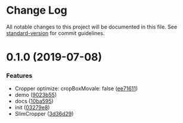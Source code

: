 # Change Log

All notable changes to this project will be documented in this file. See [standard-version](https://github.com/conventional-changelog/standard-version) for commit guidelines.

<a name="0.1.0"></a>
# 0.1.0 (2019-07-08)


### Features

* Cropper optimize: cropBoxMovale: false ([ee71611](https://github.com/komomoo/vue-slim-cropper/commit/ee71611))
* demo ([9023b55](https://github.com/komomoo/vue-slim-cropper/commit/9023b55))
* docs ([10ba595](https://github.com/komomoo/vue-slim-cropper/commit/10ba595))
* init ([03279e8](https://github.com/komomoo/vue-slim-cropper/commit/03279e8))
* SlimCropper ([3d36d29](https://github.com/komomoo/vue-slim-cropper/commit/3d36d29))
